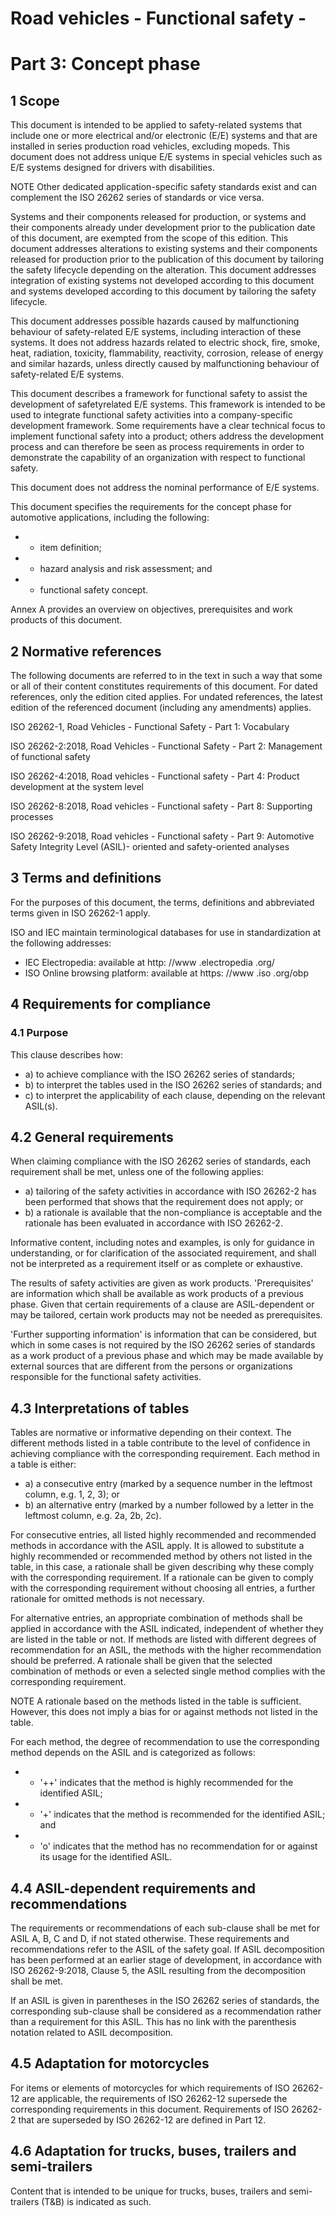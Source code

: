 # Road vehicles - Functional safety -

# Part 3: Concept phase

## 1 Scope

This document is intended to be applied to safety-related systems that include one or more electrical and/or electronic (E/E) systems and that are installed in series production road vehicles, excluding mopeds. This document does not address unique E/E systems in special vehicles such as E/E systems designed for drivers with disabilities.

NOTE Other dedicated application-specific safety standards exist and can complement the ISO 26262 series of standards or vice versa.

Systems and their components released for production, or systems and their components already under development prior to the publication date of this document, are exempted from the scope of this edition. This document addresses alterations to existing systems and their components released for production prior to the publication of this document by tailoring the safety lifecycle depending on the alteration. This document addresses integration of existing systems not developed according to this document and systems developed according to this document by tailoring the safety lifecycle.

This document addresses possible hazards caused by malfunctioning behaviour of safety-related E/E systems, including interaction of these systems. It does not address hazards related to electric shock, fire, smoke, heat, radiation, toxicity, flammability, reactivity, corrosion, release of energy and similar hazards, unless directly caused by malfunctioning behaviour of safety-related E/E systems.

This  document  describes  a  framework  for  functional  safety  to  assist  the  development  of  safetyrelated E/E systems. This framework is intended to be used to integrate functional safety activities into a company-specific development framework. Some requirements have a clear technical focus to implement functional safety into a product; others address the development process and can therefore be seen as process requirements in order to demonstrate the capability of an organization with respect to functional safety.

This document does not address the nominal performance of E/E systems.

This document specifies the requirements for the concept phase for automotive applications, including the following:

- -  item definition;
- -  hazard analysis and risk assessment; and
- -  functional safety concept.

Annex A provides an overview on objectives, prerequisites and work products of this document.

## 2 Normative references

The following documents are referred to in the text in such a way that some or all of their content constitutes  requirements of this document. For dated references, only the edition cited applies. For undated references, the latest edition of the referenced document (including any amendments) applies.

ISO 26262-1, Road Vehicles - Functional Safety - Part 1: Vocabulary

ISO 26262-2:2018, Road Vehicles - Functional Safety - Part 2: Management of functional safety

ISO 26262-4:2018, Road vehicles - Functional safety - Part 4: Product development at the system level

ISO 26262-8:2018, Road vehicles - Functional safety - Part 8: Supporting processes

ISO 26262-9:2018, Road vehicles - Functional safety - Part 9: Automotive Safety Integrity Level (ASIL)- oriented and safety-oriented analyses

## 3 Terms	and	definitions

For  the  purposes  of  this  document,  the  terms,  definitions  and  abbreviated  terms  given  in ISO 26262-1 apply.

ISO and IEC maintain terminological databases for use in standardization at the following addresses:

- IEC Electropedia: available at http:  //www  .electropedia  .org/
- ISO Online browsing platform: available at https:  //www  .iso  .org/obp

## 4 Requirements for compliance

### 4.1 Purpose

This clause describes how:

- a) to achieve compliance with the ISO 26262 series of standards;
- b) to interpret the tables used in the ISO 26262 series of standards; and
- c) to interpret the applicability of each clause, depending on the relevant ASIL(s).

## 4.2 General requirements

When claiming compliance with the ISO 26262 series of standards, each requirement shall be met, unless one of the following applies:

- a) tailoring of the safety activities in accordance with ISO 26262-2 has been performed that shows that the requirement does not apply; or
- b) a rationale is available that the non-compliance is acceptable and the rationale has been evaluated in accordance with ISO 26262-2.

Informative  content,  including  notes  and  examples,  is  only  for  guidance  in  understanding,  or  for clarification of the associated requirement, and shall not be interpreted as a requirement itself or as complete or exhaustive.

The results of safety activities are given as work products. 'Prerequisites' are information which shall be  available  as  work  products  of  a  previous  phase.  Given  that  certain  requirements  of  a  clause  are ASIL-dependent or may be tailored, certain work products may not be needed as prerequisites.

'Further supporting information' is information that can be considered, but which in some cases is not required by the ISO 26262 series of standards as a work product of a previous phase and which may be made available by external sources that are different from the persons or organizations responsible for the functional safety activities.

## 4.3 Interpretations of tables

Tables are normative or informative depending on their context. The different methods listed in a table contribute to the level of confidence in achieving compliance with the corresponding requirement. Each method in a table is either:

- a) a consecutive entry (marked by a sequence number in the leftmost column, e.g. 1, 2, 3); or
- b) an alternative entry (marked by a number followed by a letter in the leftmost column, e.g. 2a, 2b, 2c).

For consecutive entries, all listed highly recommended and recommended methods in accordance with the ASIL apply. It is allowed to substitute a highly recommended or recommended method by others not listed in the table, in this case, a rationale shall be given describing why these comply with the corresponding requirement. If a rationale can be given to comply with the corresponding requirement without choosing all entries, a further rationale for omitted methods is not necessary.

For alternative entries, an appropriate combination of methods shall be applied in accordance with the ASIL indicated, independent of whether they are listed in the table or not. If methods are listed with different degrees of recommendation for an ASIL, the methods with the higher recommendation should be preferred. A rationale shall be given that the selected combination of methods or even a selected single method complies with the corresponding requirement.

NOTE A rationale based on the methods listed in the table is sufficient. However, this does not imply a bias for or against methods not listed in the table.

For each method, the degree of recommendation to use the corresponding method depends on the ASIL and is categorized as follows:

- -  '++' indicates that the method is highly recommended for the identified ASIL;
- -  '+' indicates that the method is recommended for the identified ASIL; and
- -  'o' indicates that the method has no recommendation for or against its usage for the identified ASIL.

## 4.4 ASIL-dependent requirements and recommendations

The requirements or recommendations of each sub-clause shall be met for ASIL A, B, C and D, if not stated  otherwise.  These  requirements  and  recommendations  refer  to  the  ASIL  of  the  safety  goal. If  ASIL  decomposition  has  been  performed  at  an  earlier  stage  of  development,  in  accordance  with ISO 26262-9:2018, Clause 5, the ASIL resulting from the decomposition shall be met.

If an ASIL is given in parentheses in the ISO 26262 series of standards, the corresponding sub-clause shall be considered as a recommendation rather than a requirement for this ASIL. This has no link with the parenthesis notation related to ASIL decomposition.

## 4.5 Adaptation for motorcycles

For  items  or  elements  of  motorcycles  for  which  requirements  of  ISO  26262-12  are  applicable, the  requirements  of  ISO  26262-12  supersede  the  corresponding  requirements  in  this  document. Requirements of ISO 26262-2 that are superseded by ISO 26262-12 are defined in Part 12.

## 4.6 Adaptation for trucks, buses, trailers and semi-trailers

Content that is intended to be unique for trucks, buses, trailers and semi-trailers (T&amp;B) is indicated as such.